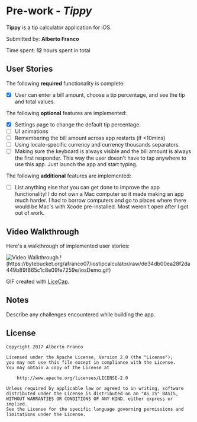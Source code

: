 # Pre-work - *Tippy*

**Tippy** is a tip calculator application for iOS.

Submitted by: **Alberto Franco**

Time spent: **12** hours spent in total

## User Stories

The following **required** functionality is complete:

* [X] User can enter a bill amount, choose a tip percentage, and see the tip and total values.

The following **optional** features are implemented:
* [X] Settings page to change the default tip percentage.
* [ ] UI animations
* [ ] Remembering the bill amount across app restarts (if <10mins)
* [ ] Using locale-specific currency and currency thousands separators.
* [ ] Making sure the keyboard is always visible and the bill amount is always the first responder. This way the user doesn't have to tap anywhere to use this app. Just launch the app and start typing.

The following **additional** features are implemented:

- [ ] List anything else that you can get done to improve the app functionality!
    I do not own a Mac computer so it made making an app much harder. I had to borrow computers and 
    go to places where there would be Mac's with Xcode pre-installed. Most weren't open after I got 
    out of work.

## Video Walkthrough 

Here's a walkthrough of implemented user stories:

<img src='http://i.imgur.com/link/to/your/gif/file.gif' title='Video Walkthrough' width='' alt='Video Walkthrough' />
!(https://bytebucket.org/afranco07/iostipcalculator/raw/de34db00ea28f2da449b89f865c1c8e09fe7259e/iosDemo.gif)

GIF created with [LiceCap](http://www.cockos.com/licecap/).

## Notes

Describe any challenges encountered while building the app.

## License

    Copyright 2017 Alberto Franco

    Licensed under the Apache License, Version 2.0 (the "License");
    you may not use this file except in compliance with the License.
    You may obtain a copy of the License at

        http://www.apache.org/licenses/LICENSE-2.0

    Unless required by applicable law or agreed to in writing, software
    distributed under the License is distributed on an "AS IS" BASIS,
    WITHOUT WARRANTIES OR CONDITIONS OF ANY KIND, either express or implied.
    See the License for the specific language governing permissions and
    limitations under the License.
